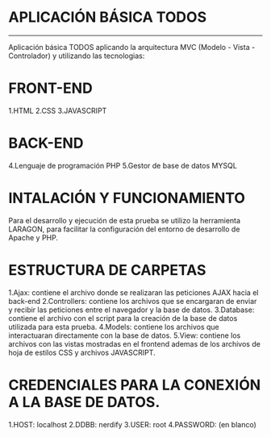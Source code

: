 # APLICACIÓN BÁSICA TODOS
***
Aplicación básica TODOS aplicando la arquitectura MVC (Modelo - Vista - Controlador) y utilizando las tecnologias: 

# FRONT-END

1.HTML
2.CSS
3.JAVASCRIPT

# BACK-END

4.Lenguaje de programación PHP
5.Gestor de base de datos MYSQL

# INTALACIÓN Y FUNCIONAMIENTO

Para el desarrollo y ejecución de esta prueba se utilizo la herramienta LARAGON, para facilitar la configuración del entorno de desarrollo de Apache y PHP.

# ESTRUCTURA DE CARPETAS

1.Ajax: contiene el archivo donde se realizaran las peticiones AJAX hacia el back-end
2.Controllers: contiene los archivos que se encargaran de enviar y recibir las peticiones entre el navegador y la base de datos.
3.Database: contiene el archivo con el script para la creación de la base de datos utilizada para esta prueba.
4.Models: contiene los archivos que interactuaran directamente con la base de datos.
5.View: contiene los archivos con las vistas mostradas en el frontend ademas de los archivos de hoja de estilos CSS y archivos JAVASCRIPT.

# CREDENCIALES PARA LA CONEXIÓN A LA BASE DE DATOS.
1.HOST: localhost
2.DDBB: nerdify
3.USER: root
4.PASSWORD: (en blanco)